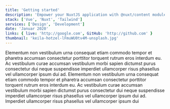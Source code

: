 ```yaml
---
title: 'Getting started'
description: 'Empower your NuxtJS application with @nuxt/content module: write in a content/ directory and fetch your Markdown, JSON, YAML and CSV files through a MongoDB like API, acting as a Git-based Headless CMS.'
stack: ['Vue', 'Nuxt', 'Tailwind']
services: ['Design', 'Development']
date: 'Januar 2020'
links: { live: 'http://google.com', GitHub: 'http://github.com' }
thumbnail: 'keila-hotzel-lFmuWU0tv4M-unsplash.jpg'
---
```


<projects-image-with-text sticky img-left image="jasmin-ne-E0XAkKWCsjg-unsplash.jpg">
Elementum non vestibulum urna consequat etiam commodo tempor et pharetra accumsan consectetur porttitor torquent rutrum eros interdum eu. Ac vestibulum curae accumsan vestibulum morbi sapien dictumst purus consectetur dui neque suspendisse imperdiet ullamcorper risus phasellus vel ullamcorper ipsum dui ad.
</projects-image-with-text>

<projects-image-with-text sticky image="kin-li-rrLCVqZGNFk-unsplash.jpg">
Elementum non vestibulum urna consequat etiam commodo tempor et pharetra accumsan consectetur porttitor torquent rutrum eros interdum eu. Ac vestibulum curae accumsan vestibulum morbi sapien dictumst purus consectetur dui neque suspendisse imperdiet ullamcorper risus phasellus vel ullamcorper ipsum dui ad.
</projects-image-with-text>

<projects-callout right>
Imperdiet ullamcorper risus phasellus vel ullamcorper ipsum dui
</projects-callout>

<projects-project-image image="kin-li-rrLCVqZGNFk-unsplash.jpg" full />
